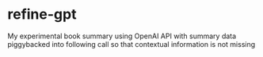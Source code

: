 # refine-gpt
My experimental book summary using OpenAI API with summary data piggybacked into following call so that contextual information is not missing
